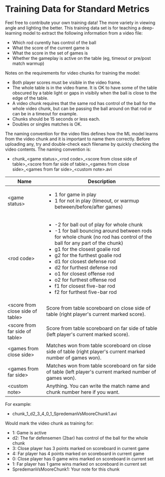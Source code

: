 # Training Data for Standard Metrics
Feel free to contribute your own training data! The more variety in viewing angle and lighting the better. This training data set is for teaching a deep-learning model to extract the following information from a video file:
* Which rod curently has control of the ball
* What the score of the current game is
* What the score in the set of games is
* Whether the gameplay is active on the table (eg, timeout or pre/post match warmup)

Notes on the requirements for video chunks for training the model:
* Both player scores must be visible in the video frame.
* The whole table is in the video frame. It is OK to have some of the table obscured by a table light or gaps in visibily when the ball is close to the edge of the table.
* A video chunk requires that the same rod has control of the ball for the whole video chunk, but can be passing the ball around on that rod or can be in a timeout for example.
* Chunks should be 15 seconds or less each.
* Doubles or singles matches is OK.



The naming convention for the video files defines how the ML model learns from the video chunk and it is important to name them correctly. Before uploading any, try and double-check each filename by quickly checking the video contents. The naming convention is:
* chunk\_&lt;game status&gt;\_&lt;rod code&gt;\_&lt;score from close side of table&gt;\_&lt;score from far side of table&gt;\_&lt;games from close side&gt;\_&lt;games from far side&gt;\_&lt;custom note&gt;.avi



Name | Description
----|-----
&lt;game status&gt; | <ul><li>1 for game in play</li><li>1 for not in play (timeout, or warmup between/before/after games)</li></ul>
&lt;rod code&gt; | <ul><li>-2 for ball out of play for whole chunk</li><li>-1 for ball bouncing around between rods for whole chunk (no rod has control of the ball for any part of the chunk)</li><li>g1 for the closest goalie rod</li><li>g2 for the furthest goalie rod</li><li>d1 for closest defense rod</li><li>d2 for furthest defense rod</li><li>o1 for closest offense rod</li><li>o2 for furthest offense rod</li><li>f1 for closest five-bar rod</li><li>f2 for furthest five-bar rod</li></ul>
&lt;score from close side of table&gt; | Score from table scoreboard on close side of table (right player's current marked score).
&lt;score from far side of table&gt; | Score from table scoreboard on far side of table (left player's current marked score).
&lt;games from close side&gt; | Matches won from table scoreboard on close side of table (right player's current marked number of games won).
&lt;games from far side&gt; | Matches won from table scoreboard on far side of table (left player's current marked number of games won).
&lt;custom note&gt; | Anything. You can write the match name and chunk number here if you want.

For example:
* chunk_1_d2_3_4_0_1_SpredemanVsMooreChunk1.avi

Would mark the video chunk as training for:
* 1: Game is active
* d2: The far defensemen (2bar) has control of the ball for the whole chunk
* 3: Close player has 3 points marked on scoreboard in current game
* 4: Far player has 4 points marked on scoreboard in current game
* 0: Close player has 0 game wins marked on scoreboard in current set
* 1: Far player has 1 game wins marked on scoreboard in current set
* SpredemanVsMooreChunk1: Your note for this chunk

